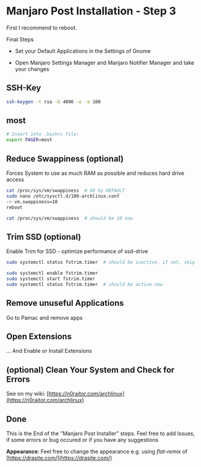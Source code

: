 # Manjaro Post Installation - Step 3

First I recommend to reboot.

Final Steps

* Set your Default Applications in the Settings of Gnome

* Open Manjaro Settings Manager and Manjaro Notifier Manager and take your changes

## SSH-Key

```bash
ssh-keygen -t rsa -b 4096 -o -a 100
```

## most

```bash
# Insert into .bashrc file:
export PAGER=most
```

## Reduce Swappiness (optional)

Forces System to use as much RAM as possible and reduces hard drive access

```bash
cat /proc/sys/vm/swappiness  # 60 by DEFAULT
sudo nano /etc/sysctl.d/100-archlinux.conf
-> vm.swappiness=10
reboot

cat /proc/sys/vm/swappiness  # should be 10 now
```

## Trim SSD (optional)

Enable Trim for SSD - optimize performance of ssd-drive

```bash
sudo systemctl status fstrim.timer  # should be inactive, if not, skip to next heading

sudo systemctl enable fstrim.timer
sudo systemctl start fstrim.timer
sudo systemctl status fstrim.timer  # should be active now
```

## Remove unuseful Applications

Go to Pamac and remove apps

## Open Extensions

... And Enable or Install Extensions

## (optional) Clean Your System and Check for Errors

See on my wiki: [https://n0raitor.com/archlinux](https://n0raitor.com/archlinux)

## Done

This is the End of the "Manjaro Post Installer" steps. Feel free to add Issues, if some errors or bug occured or if you have any suggestions

**Appearance**: Feel free to change the appearance e.g. using *flat-remix* of [https://drasite.com/](https://drasite.com/)
